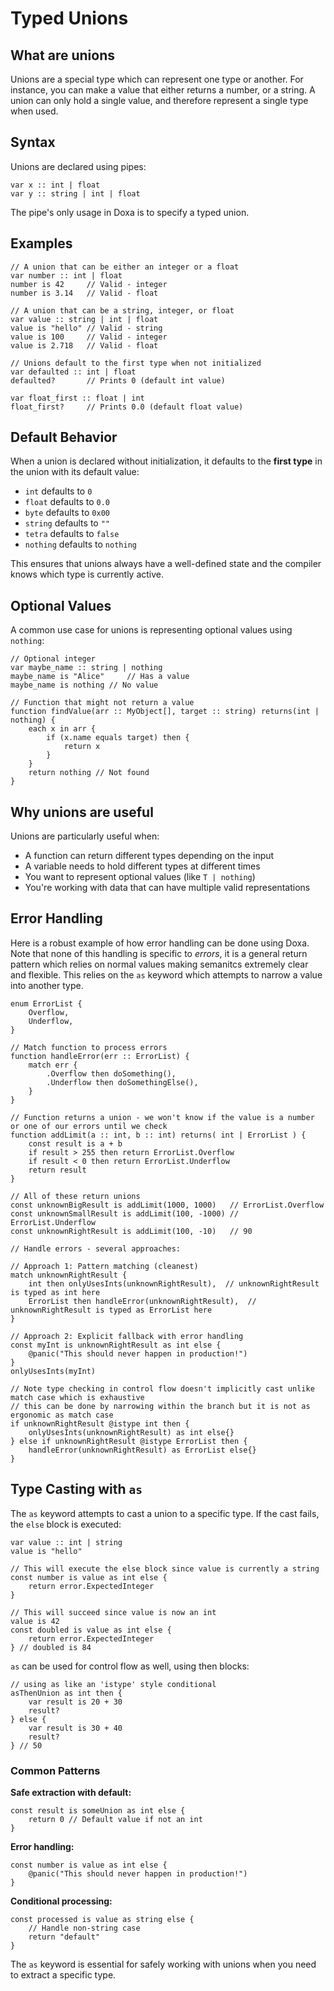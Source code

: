 # Typed Unions

## What are unions

Unions are a special type which can represent one type or another. For instance, you can make a value that either returns a number, or a string. A union can only hold a single value, and therefore represent a single type when used.

## Syntax

Unions are declared using pipes:

```doxa
var x :: int | float
var y :: string | int | float
```

The pipe's only usage in Doxa is to specify a typed union.

## Examples

```doxa
// A union that can be either an integer or a float
var number :: int | float
number is 42     // Valid - integer
number is 3.14   // Valid - float

// A union that can be a string, integer, or float
var value :: string | int | float
value is "hello" // Valid - string
value is 100     // Valid - integer
value is 2.718   // Valid - float

// Unions default to the first type when not initialized
var defaulted :: int | float
defaulted?       // Prints 0 (default int value)

var float_first :: float | int
float_first?     // Prints 0.0 (default float value)
```

## Default Behavior

When a union is declared without initialization, it defaults to the **first type** in the union with its default value:

- `int` defaults to `0`
- `float` defaults to `0.0`
- `byte` defaults to `0x00`
- `string` defaults to `""`
- `tetra` defaults to `false`
- `nothing` defaults to `nothing`

This ensures that unions always have a well-defined state and the compiler knows which type is currently active.

## Optional Values

A common use case for unions is representing optional values using `nothing`:

```doxa
// Optional integer
var maybe_name :: string | nothing
maybe_name is "Alice"     // Has a value
maybe_name is nothing // No value

// Function that might not return a value
function findValue(arr :: MyObject[], target :: string) returns(int | nothing) {
    each x in arr {
        if (x.name equals target) then {
            return x
        }
    }
    return nothing // Not found
}
```

## Why unions are useful

Unions are particularly useful when:

- A function can return different types depending on the input
- A variable needs to hold different types at different times
- You want to represent optional values (like `T | nothing`)
- You're working with data that can have multiple valid representations

## Error Handling

Here is a robust example of how error handling can be done using Doxa. Note that none of this handling is specific to _errors_, it is a general return pattern which relies on normal values making semanitcs extremely clear and flexible. This relies on the `as` keyword which attempts to narrow a value into another type.

```doxa
enum ErrorList {
    Overflow,
    Underflow,
}

// Match function to process errors
function handleError(err :: ErrorList) {
    match err {
        .Overflow then doSomething(),
        .Underflow then doSomethingElse(),
    }
}

// Function returns a union - we won't know if the value is a number or one of our errors until we check
function addLimit(a :: int, b :: int) returns( int | ErrorList ) {
    const result is a + b
    if result > 255 then return ErrorList.Overflow
    if result < 0 then return ErrorList.Underflow
    return result
}

// All of these return unions
const unknownBigResult is addLimit(1000, 1000)   // ErrorList.Overflow
const unknownSmallResult is addLimit(100, -1000) // ErrorList.Underflow
const unknownRightResult is addLimit(100, -10)   // 90

// Handle errors - several approaches:

// Approach 1: Pattern matching (cleanest)
match unknownRightResult {
    int then onlyUsesInts(unknownRightResult),  // unknownRightResult is typed as int here
    ErrorList then handleError(unknownRightResult),  // unknownRightResult is typed as ErrorList here
}

// Approach 2: Explicit fallback with error handling
const myInt is unknownRightResult as int else {
    @panic("This should never happen in production!")
}
onlyUsesInts(myInt)

// Note type checking in control flow doesn't implicitly cast unlike match case which is exhaustive
// this can be done by narrowing within the branch but it is not as ergonomic as match case
if unknownRightResult @istype int then {
    onlyUsesInts(unknownRightResult) as int else{}
} else if unknownRightResult @istype ErrorList then {
    handleError(unknownRightResult) as ErrorList else{}
}
```

## Type Casting with `as`

The `as` keyword attempts to cast a union to a specific type. If the cast fails, the `else` block is executed:

```doxa
var value :: int | string
value is "hello"

// This will execute the else block since value is currently a string
const number is value as int else {
    return error.ExpectedInteger
}

// This will succeed since value is now an int
value is 42
const doubled is value as int else {
    return error.ExpectedInteger
} // doubled is 84
```

`as` can be used for control flow as well, using then blocks:

```
// using as like an 'istype' style conditional
asThenUnion as int then {
    var result is 20 + 30
    result?
} else {
    var result is 30 + 40
    result?
} // 50
```

### Common Patterns

**Safe extraction with default:**

```doxa
const result is someUnion as int else {
    return 0 // Default value if not an int
}
```

**Error handling:**

```doxa
const number is value as int else {
    @panic("This should never happen in production!")
}
```

**Conditional processing:**

```doxa
const processed is value as string else {
    // Handle non-string case
    return "default"
}
```

The `as` keyword is essential for safely working with unions when you need to extract a specific type.
